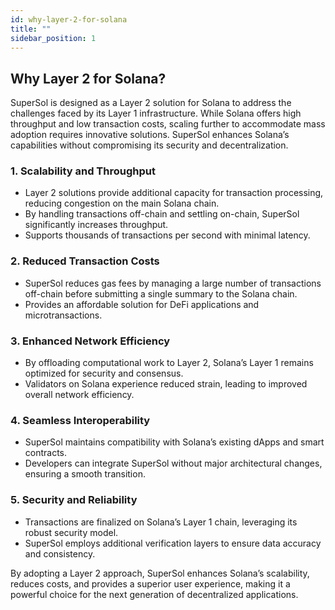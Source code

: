 ```yaml
---
id: why-layer-2-for-solana
title: ""
sidebar_position: 1
---
```


## Why Layer 2 for Solana?
SuperSol is designed as a Layer 2 solution for Solana to address the challenges faced by its Layer 1 infrastructure. While Solana offers high throughput and low transaction costs, scaling further to accommodate mass adoption requires innovative solutions. SuperSol enhances Solana’s capabilities without compromising its security and decentralization.

### 1. Scalability and Throughput
- Layer 2 solutions provide additional capacity for transaction processing, reducing congestion on the main Solana chain.
- By handling transactions off-chain and settling on-chain, SuperSol significantly increases throughput.
- Supports thousands of transactions per second with minimal latency.

### 2. Reduced Transaction Costs
- SuperSol reduces gas fees by managing a large number of transactions off-chain before submitting a single summary to the Solana chain.
- Provides an affordable solution for DeFi applications and microtransactions.

### 3. Enhanced Network Efficiency
- By offloading computational work to Layer 2, Solana’s Layer 1 remains optimized for security and consensus.
- Validators on Solana experience reduced strain, leading to improved overall network efficiency.

### 4. Seamless Interoperability
- SuperSol maintains compatibility with Solana’s existing dApps and smart contracts.
- Developers can integrate SuperSol without major architectural changes, ensuring a smooth transition.

### 5. Security and Reliability
- Transactions are finalized on Solana’s Layer 1 chain, leveraging its robust security model.
- SuperSol employs additional verification layers to ensure data accuracy and consistency.

By adopting a Layer 2 approach, SuperSol enhances Solana’s scalability, reduces costs, and provides a superior user experience, making it a powerful choice for the next generation of decentralized applications.

